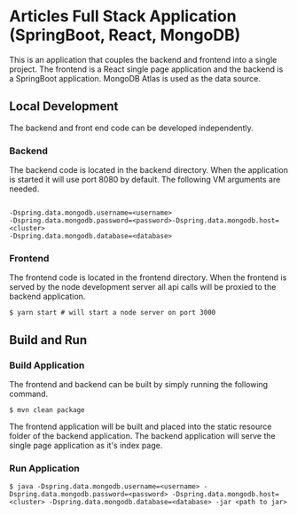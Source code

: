 # Articles Full Stack Application (SpringBoot, React, MongoDB)
This is an application that couples the backend and frontend into a single project. The frontend is a React single page 
application and the backend is a SpringBoot application. MongoDB Atlas is used as the data source.

## Local Development
The backend and front end code can be developed independently.
### Backend
The backend code is located in the backend directory. When the application is started it will use port 8080 by default.
The following VM arguments are needed.
```

-Dspring.data.mongodb.username=<username>
-Dspring.data.mongodb.password=<password>-Dspring.data.mongodb.host=<cluster>
-Dspring.data.mongodb.database=<database>

```

### Frontend
The frontend code is located in the frontend directory. When the frontend is served by the node development server all
api calls will be proxied to the backend application.
```
$ yarn start # will start a node server on port 3000
```

## Build and Run
### Build Application

The frontend and backend can be built by simply running the following command.
```
$ mvn clean package
```
The frontend application will be built and placed into the static resource folder of the backend application. The backend 
application will serve the single page application as it's index page.

### Run Application
```
$ java -Dspring.data.mongodb.username=<username> -Dspring.data.mongodb.password=<password> -Dspring.data.mongodb.host=<cluster> -Dspring.data.mongodb.database=<database> -jar <path to jar>
```
